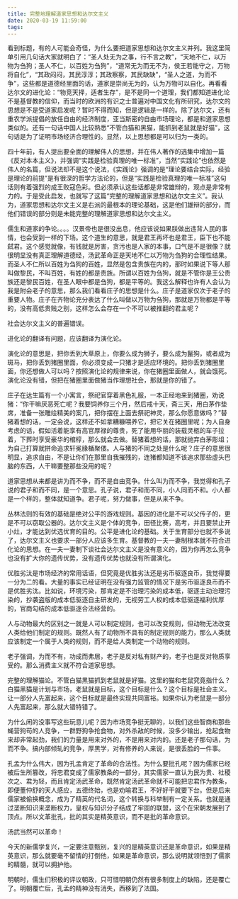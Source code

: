 ```yaml
---
title: 完整地理解道家思想和达尔文主义
date: 2020-03-19 11:59:00
tags:
---
```



看到标题，有的人可能会奇怪，为什么要把道家思想和达尔文主义并列。我这里简单引用几句话大家就明白了：“圣人处无为之事，行不言之教”，“天地不仁，以万物为刍狗；圣人不仁，以百姓为刍狗”，“道常无为而无不为，侯王若能守之，万物将自化”，“其政闷闷，其民淳淳；其政察察，其民缺缺”，“圣人之道，为而不争”，这些都是道德经里面的话，道家是崇尚无为的，认为万物可以自化。再看看达尔文的进化论：“物竞天择，适者生存”，是不是同一个道理，我们都知道进化论不是基督教的信仰，而当时的欧洲的有识之士普遍对中国文化有所研究，达尔文的思想是不是受道家启发呢？暂时不得而知，但是逻辑是一样的。除了达尔文，还有重农学派提倡的放任自由的经济制度，亚当斯密的自由市场理论，都是和道家思想类似的。还有一句话中国人比较熟悉“不管白猫和黑猫，能抓到老鼠就是好猫”，这句话是为了证明市场经济合理性的。显然，以上思想都是可以归为一类的。

四十年前，有人提出要全面的理解伟人的思想，并在伟人著作的选集中增加一篇《反对本本主义》，并强调“实践是检验真理的唯一标准”，当然“实践论”也依然是伟人的名篇，但说法却不是这个说法，《实践论》强调的是“理论要结合实际，经验是理论的前提”是有很深的哲学方法论的，但是“实践是检验真理的唯一标准”这句话则有着强烈的成王败寇色彩。但必须承认这些话都是非常雄辩的，观点是非常有力的。于是受此启发，也就写了这篇“完整的理解道家思想和达尔文主义”。我认为，道家思想和达尔文主义是右派的最根本的理论基础，这是他们雄辩的部分，而他们错误的部分则是未能完整的理解道家思想和达尔文主义。

儒生和道家的争论。。。。汉景帝也是很没出息，他应该说如果朕做出违背人民的事情，也会受到一样的下场。这个道生的意思，就是君王再坏也是君王，臣下也不能弑君。这个感觉就像，有钱就是厉害，贪污也是人家的本事，口气是不是很像？就很明显没有真正理解道德经，汤武革命正是天地不仁以万物为刍狗的合理性结果。而圣人不仁所以百姓为刍狗的百姓，显然是包含贵族在内的，那时如果说下等人那叫做黎民，不叫百姓，有姓的都是贵族。所谓以百姓为刍狗，就是不管你是王公贵族还是黎民百姓，在圣人眼中都是刍狗，都是平等的。我这么解释也许有人会认为我是附会老子的意思，那么我们看看庄子的思想是什么。庄子是道家仅次于老子的重要人物。庄子在齐物论充分表达了什么叫做以万物为刍狗，那就是万物都是平等的，没有高低贵贱之别，这样怎么会存在一个不可以被推翻的君主呢？

社会达尔文主义的普遍错误。

进化论的翻译有问题，应该翻译为演化论。

演化论的意思是，把你丢到大草原上，你要么成为狮子，要么成为鬣狗，或者成为斑马，把你丢到猪圈里面，你必须变成一只猪才是适应环境的。把你丢到猪圈里面，你还想做人可以吗？按照演化论的规律来说，你在猪圈里面做人，就会饿死。演化论没有错，但把在猪圈里面做猪当作理想社会，那就是你的错了。

庄子在达生篇有一个小寓言，祭祀官穿着黑色礼服，一本正经地来到猪圈，劝说猪：“你干嘛厌恶死亡呢？我要饲养你三个月，然后戒十天，斋三天，用白茅作垫席，准备一张雕绘精美的案几，把你摆在上面去祭祀神灵，那么你愿意做吗？”替猪着想的话，一定会说，这样还不如拿糟糠喂养它，把它关在猪圈里呢；为人自身考虑的话，假如活着能享有高官厚禄的尊贵，死了能用华丽的装载灵柩的车子拉着，下葬时享受豪华的棺椁，那么就会去做。替猪着想的话，那就抛弃白茅彫俎；为自己打算就拼命追求轩冕腞楯聚偻。人与猪的不同之处是什么呢？庄子的意思很明显，追求自由，不是让你们在那里自我摧残的，连猪都知道不该追求那些虚头巴脑的东西，人干嘛要整那些没用的呢？

道家思想从来都是讲为而不争，而不是自由竞争。什么叫为而不争，我觉得和孔子说的君子和而不同，是一个意思。孔子说，君子和而不同，小人同而不和。小人都是一个样的，整体就知道争。君子呢，努力做事，但是从来不争。

丛林法则的有效的基础是绝对公平的游戏规则。基因的进化是不可以父传子的，更是不可以窃取公器的。达尔文主义是个体的竞争，田径比赛，高考，并且要禁止开小灶，才能达到优选优育的目的。公平是进化论的基础。关于生育部分也就不多说了，达尔文主义也要求一部分人应该多生育。基督教的一夫一妻制根本就不符合进化论的思想。在一夫一妻制下谈社会达尔文主义是没有意义的，因为你再怎么竞争也没有扩大你的遗传优势，没有遗传优势也就没有所谓演化。

优胜劣汰是市场经济的常用话语，但究竟是优胜劣汰还是劣币驱逐良币，我觉得要一分为二的看。大量的事实已经证明在没有强力监管的情况下是劣币驱逐良币而不是优胜劣汰。比如说，环境污染，那肯定是不治理污染的成本低，驱逐主动治理污染的，抄袭盗版的成本低驱逐自主研发的，无视劳工人权的成本低驱逐福利优厚的，官商勾结的成本低驱逐合法经营的。

人与动物最大的区别之一就是人可以制定规则，也可以改变规则，但动物无法改变人类给他们制定的规则。既然人有了动物所不具有的制定规则的能力，那么人类就应该制定一个属于人类的规则，而不是给人类制定一个动物的规则。

老子强调，为而不有，功成而弗居，老子是反对私有财产的，老子也是反对物质享受的。那么消费主义就不符合道家思想。

完整的理解猫论。不管白猫黑猫抓到老鼠就是好猫。这里的猫和老鼠究竟指什么？白猫黑猫是计划与市场，老鼠就是目标，这个目标是什么？这个目标是社会主义。让一部分人先富起来，这个目标就是最终实现共同富裕。如果你认为老鼠是一部分人先富起来，那么就大错特错了。

为什么闲的没事写这些玩意儿呢？因为市场竞争挺无聊的，以我们这些智商和那些蝇营狗苟的人竞争，一群野狗争抢食物，对外杀敌的时候，没多少输出，抢起食物来却非常起劲，我们的力量是用来对外的，不是用来对内的。还是老子那句话，为而不争。搞内部倾轧的竞争，厚黑学，对有修养的人来说，是很丢脸的一件事。

孔孟为什么伟大，因为孔孟肯定了革命的合法性。为什么要批孔呢？因为儒家已经被后生所篡改，将忠君变成了儒家教条的一部分，其实儒家一直认为民为贵、社稷次之、君为轻，而且肯定汤武革命，既然肯定汤武革命就不可能把忠君作为教条，即便董仲舒的天人感应，五德终始，也是劝喻君王，不好好干就要下台。但是后来儒家被偷换概念，成为了精英的代名词，这个转换与科举制有一定关系。也就是通过垄断知识来垄断权力，皇权与知识分子结成了牢固的联盟，这个在宋朝发展到了顶点。所以文革批孔，批的其实是精英意识，而不是批的革命意识。

汤武当然可以革命！

今天的新儒学复兴，一定要注意甄别，复兴的是精英意识还是革命意识，如果是精英意识，那么就要毫不留情的打倒他，如果是革命意识，那么说明就领悟到了儒家的精髓，就可以拥护他。

明朝时，儒生们积极的评议朝政，只可惜明朝仍然有很多制度上的缺陷，还是覆亡了。明朝覆亡后，孔孟的精神没有消失，西移到了法国。
